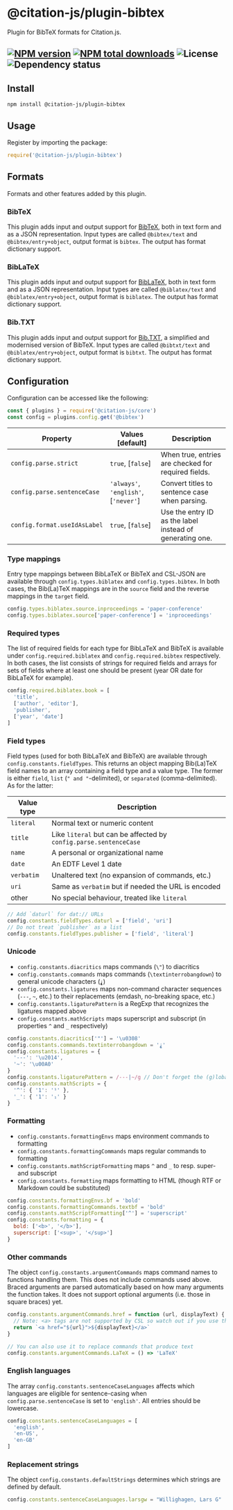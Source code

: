 # @citation-js/plugin-bibtex
Plugin for BibTeX formats for Citation.js.

[![NPM version](https://img.shields.io/npm/v/@citation-js/plugin-bibtex.svg)](https://npmjs.org/package/@citation-js/plugin-bibtex)
[![NPM total downloads](https://img.shields.io/npm/dt/@citation-js/plugin-bibtex.svg)](https://npmcharts.com/compare/@citation-js%2Fplugin-bibtex?minimal=true)
![License](https://img.shields.io/npm/l/@citation-js/plugin-bibtex.svg)
![Dependency status](https://david-dm.org/citation-js/citation-js/status.svg?path=packages%2Fplugin-bibtex)
---

## Install

    npm install @citation-js/plugin-bibtex

## Usage

Register by importing the package:

```js
require('@citation-js/plugin-bibtex')
```

## Formats

Formats and other features added by this plugin.

### BibTeX

This plugin adds input and output support for [BibTeX](http://www.bibtex.org/),
both in text form and as a JSON representation. Input types are called `@bibtex/text`
and `@bibtex/entry+object`, output format is `bibtex`. The output has format
dictionary support.

### BibLaTeX

This plugin adds input and output support for [BibLaTeX](https://www.ctan.org/pkg/biblatex),
both in text form and as a JSON representation. Input types are called `@biblatex/text`
and `@biblatex/entry+object`, output format is `biblatex`. The output has format
dictionary support.

### Bib.TXT

This plugin adds input and output support for [Bib.TXT](http://bibtxt.github.io/),
a simplified and modernised version of BibTeX. Input types are called `@bibtxt/text`
and `@biblatex/entry+object`, output format is `bibtxt`. The output has format
dictionary support.

## Configuration

Configuration can be accessed like the following:

```js
const { plugins } = require('@citation-js/core')
const config = plugins.config.get('@bibtex')
```

| Property | Values [default] | Description |
|----------|------------------|-------------|
| `config.parse.strict` | `true`, [`false`] | When true, entries are checked for required fields. |
| `config.parse.sentenceCase` | `'always'`, `'english'`, [`'never'`] | Convert titles to sentence case when parsing. |
| `config.format.useIdAsLabel` | `true`, [`false`] | Use the entry ID as the label instead of generating one. |

### Type mappings

Entry type mappings between BibLaTeX or BibTeX and CSL-JSON are available through
`config.types.biblatex` and `config.types.bibtex`. In both cases, the Bib(La)TeX
mappings are in the `source` field and the reverse mappings in the `target` field.

```js
config.types.biblatex.source.inproceedings = 'paper-conference'
config.types.biblatex.source['paper-conference'] = 'inproceedings'
```

### Required types

The list of required fields for each type for BibLaTeX and BibTeX is available
under `config.required.biblatex` and `config.required.bibtex` respectively. In
both cases, the list consists of strings for required fields and arrays for sets
of fields where at least one should be present (year OR date for BibLaTeX for
example).

```js
config.required.biblatex.book = [
  'title',
  ['author', 'editor'],
  'publisher',
  ['year', 'date']
]
```

### Field types

Field types (used for both BibLaTeX and BibTeX) are available through `config.constants.fieldTypes`.
This returns an object mapping Bib(La)TeX field names to an array containing a
field type and a value type. The former is either `field`, `list` (`" and "`-delimited),
or `separated` (comma-delimited). As for the latter:

| Value type | Description |
|------------|-------------|
| `literal` | Normal text or numeric content |
| `title` | Like `literal` but can be affected by `config.parse.sentenceCase` |
| `name` | A personal or organizational name |
| `date` | An EDTF Level 1 date |
| `verbatim` | Unaltered text (no expansion of commands, etc.) |
| `uri` | Same as `verbatim` but if needed the URL is encoded |
| other | No special behaviour, treated like `literal` |

```js
// Add `daturl` for dat:// URLs
config.constants.fieldTypes.daturl = ['field', 'uri']
// Do not treat `publisher` as a list
config.constants.fieldTypes.publisher = ['field', 'literal']
```

### Unicode

  - `config.constants.diacritics` maps commands (`\"`) to diacritics
  - `config.constants.commands` maps commands (`\textinterrobangdown`) to general unicode characters (`⸘`)
  - `config.constants.ligatures` maps non-command character sequences (`---`, `~`, etc.) to their replacements (emdash, no-breaking space, etc.)
  - `config.constants.ligaturePattern` is a RegExp that recognizes the ligatures mapped above
  - `config.constants.mathScripts` maps superscript and subscript (in properties `^` and `_` respectively)

```js
config.constants.diacritics['"'] = '\u0308'
config.constants.commands.textinterrobangdown = '⸘'
config.constants.ligatures = {
  '---': '\u2014',
  '~': '\u00A0'
}
config.constants.ligaturePattern = /---|~/g // Don't forget the (g)lobal flag
config.constants.mathScripts = {
  '^': { '1': '¹' },
  '_': { '1': '₁' }
}
```

### Formatting

  - `config.constants.formattingEnvs` maps environment commands to formatting
  - `config.constants.formattingCommands` maps regular commands to formatting
  - `config.constants.mathScriptFormatting` maps `^` and `_` to resp. super- and subscript
  - `config.constants.formatting` maps formatting to HTML (though RTF or Markdown could be substituted)

```js
config.constants.formattingEnvs.bf = 'bold'
config.constants.formattingCommands.textbf = 'bold'
config.constants.mathScriptFormatting['^'] = 'superscript'
config.constants.formatting = {
  bold: ['<b>', '</b>'],
  superscript: ['<sup>', '</sup>']
}
```

### Other commands

The object `config.constants.argumentCommands` maps command names to functions
handling them. This does not include commands used above. Braced arguments are
parsed automatically based on how many arguments the function takes. It does not
support optional arguments (i.e. those in square braces) yet.

```js
config.constants.argumentCommands.href = function (url, displayText) {
  // Note: <a> tags are not supported by CSL so watch out if you use this
  return `<a href="${url}">${displayText}</a>`
}

// You can also use it to replace commands that produce text
config.constants.argumentCommands.LaTeX = () => 'LaTeX'
```

### English languages

The array `config.constants.sentenceCaseLanguages` affects which languages are
eligible for sentence-casing when `config.parse.sentenceCase` is set to `'english'`.
All entries should be lowercase.

```js
config.constants.sentenceCaseLanguages = [
  'english',
  'en-US',
  'en-GB'
]
```

### Replacement strings

The object `config.constants.defaultStrings` determines which strings are defined
by default.

```js
config.constants.sentenceCaseLanguages.larsgw = "Willighagen, Lars G"
```
